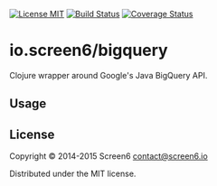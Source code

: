 [![License MIT][badge-license]](http://opensource.org/licenses/MIT)
[![Build Status](https://travis-ci.org/screen6/bigquery-clj.png?branch=master)](https://travis-ci.org/screen6/bigquery-clj)
[![Coverage Status](https://img.shields.io/coveralls/screen6/bigquery-clj.svg)](https://coveralls.io/r/screen6/bigquery-clj)

# io.screen6/bigquery

Clojure wrapper around Google's Java BigQuery API.

## Usage



## License

Copyright © 2014-2015 Screen6 <contact@screen6.io>

Distributed under the MIT license.

[badge-license]: https://img.shields.io/badge/license-MIT-green.svg
